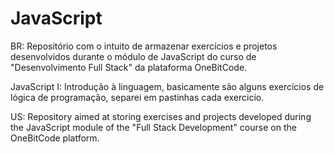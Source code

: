 # JavaScript
BR:
Repositório com o intuito de armazenar exercícios e projetos desenvolvidos durante o módulo de JavaScript do curso de "Desenvolvimento Full Stack" da plataforma OneBitCode.

JavaScript I:
Introdução à linguagem, basicamente são alguns exercícios de lógica de programação, separei em pastinhas cada exercicío.

US:
Repository aimed at storing exercises and projects developed during the JavaScript module of the "Full Stack Development" course on the OneBitCode platform.
